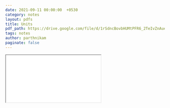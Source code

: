 ```yaml
---
date: 2021-09-11 00:00:00  +0530
category: notes
layout: pdfs
title: Units
pdf_path: https://drive.google.com/file/d/1rSdncBovbHUMtPFR6_2TeIvZnAueZyoR/preview?usp=sharing
tags: notes
author: parthnikam
paginate: false
---
```


<iframe class="embed-pdf" src="{{ page.pdf_path }}#toolbar=0" seamless="seamless" scrolling="no" style="overflow:hidden"></iframe>

